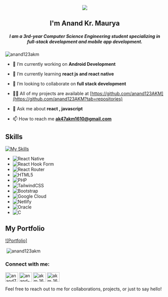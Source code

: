 <p align="center"> <img img src="https://readme-typing-svg.demolab.com/?font=Fira+Code&pause=1000&color=5555555&center=true&vCenter=true&width=235&lines=Hi+%F0%9F%91%8B"></p>


<h2 align="center">I'm Anand Kr. Maurya</h2>

<h5 align="center">I am a 3rd-year Computer Science Engineering student specializing in full-stack development and mobile app development.</h5>

<p align="left"> <img src="https://komarev.com/ghpvc/?username=anand123akm&label=Profile%20views&color=0e75b6&style=flat" alt="anand123akm" /> </p>

- 🔭 I’m currently working on **Android Development**

- 🌱 I’m currently learning **react js and react native**

- 👯 I’m looking to collaborate on **full stack development**

- 👨‍💻 All of my projects are available at [https://github.com/anand123AKM](https://github.com/anand123AKM?tab=repositories)

- 💬 Ask me about **react , javascript**

- 📫 How to reach me **ak47akm1610@gmail.com**














## Skills

[![My Skills](https://skillicons.dev/icons?i=js,react,java,py,nodejs,mysql,npm,redux,css)](https://skillicons.dev)


- 	![React Native](https://img.shields.io/badge/react_native-%2320232a.svg?style=for-the-badge&logo=react&logoColor=%2361DAFB)
- 	![React Hook Form](https://img.shields.io/badge/React%20Hook%20Form-%23EC5990.svg?style=for-the-badge&logo=reacthookform&logoColor=white)
- 	![React Router](https://img.shields.io/badge/React_Router-CA4245?style=for-the-badge&logo=react-router&logoColor=white)
- ![HTML5](https://img.shields.io/badge/html5-%23E34F26.svg?style=for-the-badge&logo=html5&logoColor=white)
- ![PHP](https://img.shields.io/badge/php-%23777BB4.svg?style=for-the-badge&logo=php&logoColor=white)
- ![TailwindCSS](https://img.shields.io/badge/tailwindcss-%2338B2AC.svg?style=for-the-badge&logo=tailwind-css&logoColor=white)
- ![Bootstrap](https://img.shields.io/badge/bootstrap-%238511FA.svg?style=for-the-badge&logo=bootstrap&logoColor=white)
- ![Google Cloud](https://img.shields.io/badge/GoogleCloud-%234285F4.svg?style=for-the-badge&logo=google-cloud&logoColor=white)
- ![Netlify](https://img.shields.io/badge/netlify-%23000000.svg?style=for-the-badge&logo=netlify&logoColor=#00C7B7)
- ![Oracle](https://img.shields.io/badge/Oracle-F80000?style=for-the-badge&logo=oracle&logoColor=white)
- ![C](https://img.shields.io/badge/c-%2300599C.svg?style=for-the-badge&logo=c&logoColor=white)


## My Portfolio

[![Portfolio]<a href="https://www.flaticon.com/free-icons/broken" title="broken icons"></a>](https://myportfolio-1610.netlify.app/)





<p>&nbsp;<img align="center" src="https://github-readme-stats.vercel.app/api?username=anand123akm&show_icons=true&locale=en" alt="anand123akm" /></p>





<h3 align="left">Connect with me:</h3>
<p align="left">
<a href="https://twitter.com/anand786akm" target="blank"><img align="center" src="https://raw.githubusercontent.com/rahuldkjain/github-profile-readme-generator/master/src/images/icons/Social/twitter.svg" alt="anand786akm" height="30" width="40" /></a>
<a href="https://linkedin.com/in/anand-kr-maurya-akm-16" target="blank"><img align="center" src="https://raw.githubusercontent.com/rahuldkjain/github-profile-readme-generator/master/src/images/icons/Social/linked-in-alt.svg" alt="anand-kr-maurya-akm-16" height="30" width="40" /></a>
<a href="https://fb.com/akm_1610" target="blank"><img align="center" src="https://raw.githubusercontent.com/rahuldkjain/github-profile-readme-generator/master/src/images/icons/Social/facebook.svg" alt="akm_1610" height="30" width="40" /></a>
<a href="https://instagram.com/akm_16.10" target="blank"><img align="center" src="https://raw.githubusercontent.com/rahuldkjain/github-profile-readme-generator/master/src/images/icons/Social/instagram.svg" alt="akm_16.10" height="30" width="40" /></a>
</p>


Feel free to reach out to me for collaborations, projects, or just to say hello!

